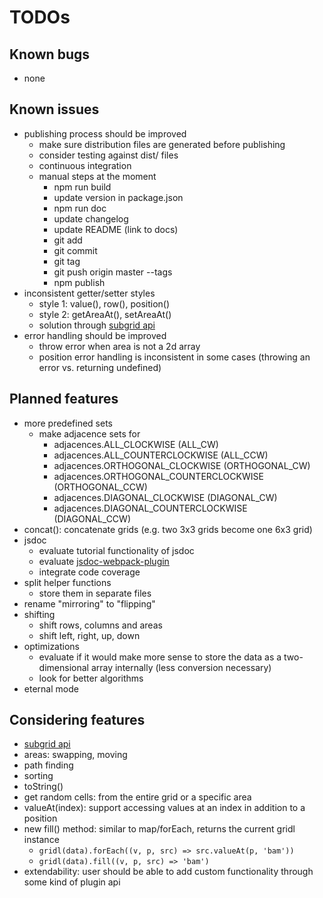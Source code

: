 # TODOs

## Known bugs

* none

## Known issues
 
* publishing process should be improved
    * make sure distribution files are generated before publishing
    * consider testing against dist/ files
    * continuous integration
    * manual steps at the moment
        * npm run build
        * update version in package.json
        * npm run doc
        * update changelog
        * update README (link to docs)
        * git add
        * git commit
        * git tag <version number>
        * git push origin master --tags
        * npm publish
* inconsistent getter/setter styles
    * style 1: value(), row(), position()
    * style 2: getAreaAt(), setAreaAt()
    * solution through [subgrid api](subgrid-api.md)
* error handling should be improved
    * throw error when area is not a 2d array
    * position error handling is inconsistent in some cases (throwing an error vs. returning undefined)

## Planned features

* more predefined sets
    * make adjacence sets for
        * adjacences.ALL_CLOCKWISE (ALL_CW)
        * adjacences.ALL_COUNTERCLOCKWISE (ALL_CCW)
        * adjacences.ORTHOGONAL_CLOCKWISE (ORTHOGONAL_CW)
        * adjacences.ORTHOGONAL_COUNTERCLOCKWISE (ORTHOGONAL_CCW)
        * adjacences.DIAGONAL_CLOCKWISE (DIAGONAL_CW)
        * adjacences.DIAGONAL_COUNTERCLOCKWISE (DIAGONAL_CCW)
* concat(): concatenate grids (e.g. two 3x3 grids become one 6x3 grid)
* jsdoc
    * evaluate tutorial functionality of jsdoc
    * evaluate [jsdoc-webpack-plugin](https://www.npmjs.com/package/jsdoc-webpack-plugin)
    * integrate code coverage
* split helper functions
    * store them in separate files 
* rename "mirroring" to "flipping" 
* shifting
    * shift rows, columns and areas 
    * shift left, right, up, down
* optimizations
    * evaluate if it would make more sense to store the data as a two-dimensional array internally (less conversion necessary)
    * look for better algorithms
* eternal mode

## Considering features

* [subgrid api](subgrid-api.md)
* areas: swapping, moving
* path finding
* sorting
* toString()
* get random cells: from the entire grid or a specific area
* valueAt(index): support accessing values at an index in addition to a position
* new fill() method: similar to map/forEach, returns the current gridl instance
    * `gridl(data).forEach((v, p, src) => src.valueAt(p, 'bam'))`
    * `gridl(data).fill((v, p, src) => 'bam')`
* extendability: user should be able to add custom functionality through some kind of plugin api

